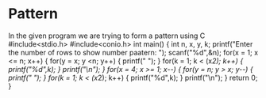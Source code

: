 # Pattern
In the given program we are trying to form a pattern using C
#include<stdio.h>
#include<conio.h>
int main()
{
int n, x, y, k;
printf("Enter the number of rows to show number paatern: ");
scanf("%d",&n);
for(x = 1; x <= n; x++)
{
for(y = x; y <n; y++)
{
printf(" ");
}
for(k = 1; k < (x*2); k++)
{
printf("%d",k);
}
printf("\n");
}
for(x = 4; x >= 1; x--)
{
for(y = n; y >  x; y--)
{
printf(" ");
}
for(k = 1; k < (x*2); k++)
{
printf("%d",k);
}
printf("\n");
}
return 0;
}
